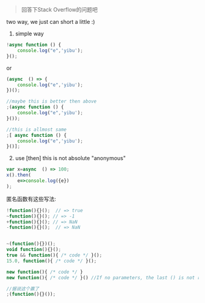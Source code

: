 > 回答下Stack Overflow的问题吧

two way, we just can short a little :)

1. simple way

```js
!async function () {
	console.log("e",'yibu');
}();
```

or 

```js
(async  () => {
	console.log("e",'yibu');
})();

//maybe this is better then above
;(async function () {
	console.log("e",'yibu');
}());

//this is allmost same
;[ async function () {
	console.log("e",'yibu');
}()];
```

2. use [then] this is not absolute "anonymous"

```js
var x=async  () => 100;
x().then(
    e=>console.log({e})
);
```



匿名函数有这些写法:

```js
!function(){}();  // => true
~function(){}(); // => -1
+function(){}(); // => NaN
-function(){}();  // => NaN


~(function(){})();
void function(){}();
true && function(){ /* code */ }();
15.0, function(){ /* code */ }();

new function(){ /* code */ }
new function(){ /* code */ }() //If no parameters, the last () is not required

//据说这个赢了
;(function(){}());
```

